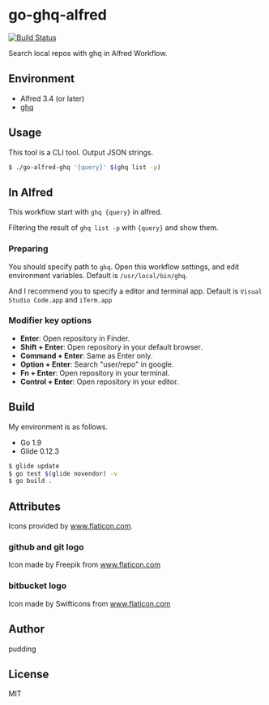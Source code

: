 # go-ghq-alfred

[![Build Status](https://travis-ci.org/pddg/go-ghq-alfred.svg?branch=master)](https://travis-ci.org/pddg/go-ghq-alfred)

Search local repos with ghq in Alfred Workflow.

## Environment

* Alfred 3.4 (or later)
* [ghq](https://github.com/motemen/ghq)

## Usage

This tool is a CLI tool. Output JSON strings.

```bash
$ ./go-alfred-ghq '{query}' $(ghq list -p)
```

## In Alfred

This workflow start with `ghq {query}` in alfred.  

Filtering the result of `ghq list -p` with `{query}` and show them.

### Preparing

You should specify path to `ghq`. Open this workflow settings, and edit environment variables. Default is `/usr/local/bin/ghq`.  

And I recommend you to specify a editor and terminal app. Default is `Visual Studio Code.app` and `iTerm.app`

### Modifier key options

* **Enter**: Open repository in Finder.
* **Shift + Enter**: Open repository in your default browser.
* **Command + Enter**: Same as Enter only.
* **Option + Enter**: Search "user/repo" in google.
* **Fn + Enter**: Open repository in your terminal.
* **Control + Enter**: Open repository in your editor.

## Build

My environment is as follows.

* Go 1.9
* Glide 0.12.3

```bash
$ glide update
$ go test $(glide novendor) -v
$ go build .
```

## Attributes

Icons provided by www.flaticon.com.

### github and git logo

Icon made by Freepik from www.flaticon.com

### bitbucket logo

Icon made by Swifticons from www.flaticon.com

## Author

pudding

## License

MIT